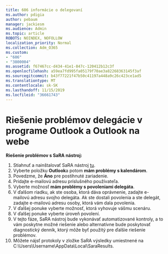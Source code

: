 ```yaml
---
title: 606 informácie o delegovaní
ms.author: pdigia
author: pebaum
manager: jackiesm
ms.audience: Admin
ms.topic: article
ROBOTS: NOINDEX, NOFOLLOW
localization_priority: Normal
ms.collection: Adm_O365
ms.custom:
- "606"
- "3800004"
ms.assetid: f67467cc-d434-41e1-847c-120412b12c3f
ms.openlocfilehash: a59ea7fd995fa05179f70ae3a82268363145f3af
ms.sourcegitcommit: b43f77221f47b50c41197a448a9c26c423ce1ad5
ms.translationtype: MT
ms.contentlocale: sk-SK
ms.lasthandoff: 11/15/2019
ms.locfileid: "36661743"
---
```

# <a name="troubleshooting-delegation-in-outlook-and-outlook-on-the-web"></a>Riešenie problémov delegácie v programe Outlook a Outlook na webe

**Riešenie problémov s SaRA nástroj:**

1. Stiahnuť a nainštalovať SaRA nástroj [tu](https://aka.ms/SaRA-SkypeForBusinessSignIn).
1. Vyberte položku **Outlook**a potom **mám problémy s kalendárom**.
1. Povedzme, že **Áno** pre postihnuté zariadenie.
1. Pridajte e-mailovú adresu príslušného používateľa.
1. Vyberte možnosť **mám problémy s povoleniami delegáta**.
1. V ďalšom riadku, ak ste osoba, ktorá dáva oprávnenie, zadajte e-mailovú adresu svojho delegáta. Ak ste dostali povolenia a ste delegát, zadajte e-mailovú adresu osoby, ktorá vám dala povolenia.
1. V ďalšej ponuke vyberte možnosť, ktorá vyhovuje vášmu scenáru.
1. V ďalšej ponuke vyberte úroveň povolení.
1. V tejto fáze, SaRA nástroj bude vykonávať automatizované kontroly, a to vám poskytne možné riešenie alebo alternatívne bude poskytovať diagnostický denník, ktorý môže byť použitý pre ďalšie riešenie problémov.
1. Môžete nájsť protokoly v zložke SaRA výsledky umiestnené na C:\Users\Username\AppData\Local\SaraResults.
